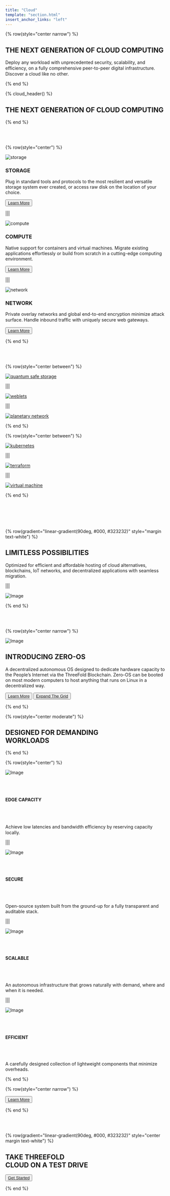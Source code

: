 ```yaml
---
title: "Cloud"
template: "section.html"
insert_anchor_links: "left"
---
```


{% row(style="center narrow") %}

## THE NEXT GENERATION OF **CLOUD COMPUTING**

Deploy any workload with unprecedented security, scalability, and eﬃciency, on a fully comprehensive peer-to-peer digital infrastructure. Discover a cloud like no other.

{% end %}

{% cloud_header() %}

## THE NEXT GENERATION OF **CLOUD COMPUTING**

{% end %}

<br />
<br />

{% row(style="center") %}

![storage](/images/storage.jpg#medium)

### **STORAGE**

Plug in standard tools and protocols to the most resilient and versatile storage system ever created, or access raw disk on the location of your choice.

<button> [Learn More](https://library.threefold.me/info/manual/#/manual__weblets_home) </button>

|||

![compute](/images/compute.jpg#medium)

### **COMPUTE**

Native support for containers and virtual machines. Migrate existing applications effortlessly or build from scratch in a cutting-edge computing environment.

<button>[Learn More](https://library.threefold.me/info/manual/#/manual__weblets_home)</button>

|||

![network](/images/network.jpg#medium)

### **NETWORK**

Private overlay networks and global end-to-end encryption minimize attack surface. Handle inbound trafﬁc with uniquely secure web gateways.

<button> [Learn More]( https://library.threefold.me/info/manual/#/cloud/threefold__planetary_network) </button>

{% end %}

<br />
<br />

{% row(style="center between") %}

[![quantum safe storage](/images/qss.png#mx-auto)](https://library.threefold.me/info/manual/#/technology/qsss/threefold__qsss_home)

|||

[![weblets](/images/weblets.png#mx-auto)](https://library.threefold.me/info/manual/#/manual__weblets_home)

|||

[![planetary network](/images/planetary_network.png#mx-auto)](https://library.threefold.me/info/manual/#/cloud/threefold__planetary_network)

{% end %}

{% row(style="center between") %}

[![kubernetes](/images/kubernetes.png#mx-auto)](https://library.threefold.me/info/manual/#/manual__weblets_k8s)

|||

[![terraform](/images/terraform.png#mx-auto)](https://library.threefold.me/info/manual/#/manual__manual3_iac_home)

|||

[![virtual machine](/images/virtual_machine.png#mx-auto)](https://library.threefold.me/info/manual/#/manual__weblets_vm)

{% end %}

<br />
<br />
<br />
<br />

{% row(gradient="linear-gradient(90deg, #000, #323232)" style="margin text-white") %}

## **LIMITLESS POSSIBILITIES**

Optimized for efficient and affordable hosting of cloud alternatives, blockchains, IoT networks, and decentralized applications with seamless migration.

|||

![Image](/images/limitless.png#mx-auto)

{% end %}

<br />
<br />

{% row(style="center narrow") %}

![Image](/images/zero_os.png#mx-auto#medium)

## **INTRODUCING ZERO-OS**

A decentralized autonomous OS designed to dedicate hardware capacity to the People’s Internet via the ThreeFold Blockchain. Zero-OS can be booted on most modern computers to host anything that runs on Linux in a decentralized way.

<button>[Learn More](https://library.threefold.me/info/threefold#/technology/threefold__zos)</button> <button>[Expand The Grid](https://library.threefold.me/info/threefold#/tfgrid/farming/threefold__farming_intro)</button>

{% end %}

{% row(style="center moderate") %}

## **DESIGNED FOR DEMANDING** <br> **WORKLOADS**

{% end %}

{% row(style="center") %}

![Image](/images/capacity.png#medium)

<br/>
<br/>

#### **EDGE CAPACITY**

<br/>
<br/>

Achieve low latencies and bandwidth eﬃciency by reserving capacity locally.

|||

![Image](/images/secure.png#medium)

<br/>
<br/>

#### **SECURE**

<br/>
<br/>

Open-source system built from the ground-up for a fully transparent and auditable stack.

|||

![Image](/images/scalable.png#medium)

<br/>
<br/>

#### **SCALABLE**

<br/>
<br/>

An autonomous infrastructure that grows naturally with demand, where and when it is needed.

|||

![Image](/images/effecient.png#medium)

<br/>
<br/>

#### **EFFICIENT**

<br/>
<br/>

A carefully designed collection of lightweight components that minimize overheads.

{% end %}

{% row(style="center narrow") %}

<button>[Learn More](https://library.threefold.me/info/threefold#/cloud/threefold__cloud_home)</button>

{% end %}

<br/>
<br/>

{% row(gradient="linear-gradient(90deg, #000, #323232)" style="center margin text-white") %}

## **TAKE THREEFOLD** <br> **CLOUD ON A TEST DRIVE**

<button>[Get Started](https://library.threefold.me/info/manual/#/getstarted/manual__tfgrid3_getstarted)</button>

{% end %}
